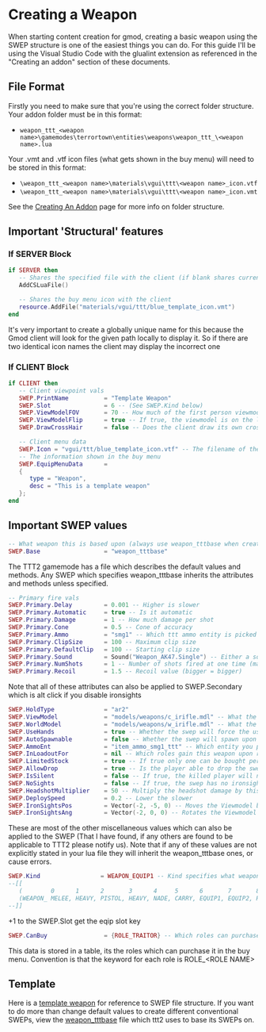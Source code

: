 # Creating a Weapon

When starting content creation for gmod, creating a basic weapon using the SWEP structure is one of the easiest things you can do.
For this guide I'll be using the Visual Studio Code with the glualint extension as referenced in the "Creating an addon" section of these documents.

## File Format

Firstly you need to make sure that you're using the correct folder structure.
Your addon folder must be in this format:

* `weapon_ttt_<weapon name>\gamemodes\terrortown\entities\weapons\weapon_ttt_\<weapon name>.lua`

Your .vmt and .vtf icon files (what gets shown in the buy menu) will need to be stored in this format:

* `\weapon_ttt_<weapon name>\materials\vgui\ttt\<weapon name>_icon.vtf`
* `\weapon_ttt_<weapon name>\materials\vgui\ttt\<weapon name>_icon.vmt`

See the [Creating An Addon](../../basics/creating-an-addon/#project-structure) page for more info on folder structure.

## Important 'Structural' features

### If SERVER Block

```lua
if SERVER then
   -- Shares the specified file with the client (if blank shares current file)
   AddCSLuaFile()

   -- Shares the buy menu icon with the client
   resource.AddFile("materials/vgui/ttt/blue_template_icon.vmt")
end
```
It's very important to create a globally unique name for this because the Gmod
client will look for the given path locally to display it. So if there are two
identical icon names the client may display the incorrect one

### If CLIENT Block

```lua
if CLIENT then
   -- Client viewpoint vals
   SWEP.PrintName          = "Template Weapon"
   SWEP.Slot               = 6 -- (See SWEP.Kind below)
   SWEP.ViewModelFOV       = 70 -- How much of the first person viewmodel is seen
   SWEP.ViewModelFlip      = true -- If true, the viewmodel is on the left
   SWEP.DrawCrossHair      = false -- Does the client draw its own crosshair over the default ones

   -- Client menu data
   SWEP.Icon = "vgui/ttt/blue_template_icon.vtf" -- The filename of the icon shown in the buymenu
   -- The information shown in the buy menu
   SWEP.EquipMenuData      =
   {
      type = "Weapon",
      desc = "This is a template weapon"
   };
end
```



## Important SWEP values

```lua
-- What weapon this is based upon (always use weapon_tttbase when creating a ttt/2 weapon)
SWEP.Base                  = "weapon_tttbase"
```
The TTT2 gamemode has a file which describes the default values and methods. Any SWEP which specifies weapon_tttbase inherits the attributes and methods unless specified.

```lua
-- Primary fire vals
SWEP.Primary.Delay         = 0.001 -- Higher is slower
SWEP.Primary.Automatic     = true -- Is it automatic
SWEP.Primary.Damage        = 1 -- How much damage per shot
SWEP.Primary.Cone          = 0.5 -- Cone of accuracy
SWEP.Primary.Ammo          = "smg1" -- Which ttt ammo entity is picked up by this swep
SWEP.Primary.ClipSize      = 100 -- Maximum clip size
SWEP.Primary.DefaultClip   = 100 -- Starting clip size
SWEP.Primary.Sound         = Sound("Weapon_AK47.Single") -- Either a sound file from the default list or a custom one
SWEP.Primary.NumShots      = 1 -- Number of shots fired at one time (make into shotgun if increase conde val)
SWEP.Primary.Recoil        = 1.5 -- Recoil value (bigger = bigger)
```
Note that all of these attributes can also be applied to SWEP.Secondary which is alt click if you disable ironsights

```lua
SWEP.HoldType              = "ar2"
SWEP.ViewModel             = "models/weapons/c_irifle.mdl" -- What the swep looks like to the user
SWEP.WorldModel            = "models/weapons/w_irifle.mdl" -- What the swep looks like to everyone else
SWEP.UseHands              = true -- Whether the swep will force the user to see the viewmodel's hands
SWEP.AutoSpawnable         = false -- Whether the swep will spawn upon map gen (override as false if EQUIP1/2)
SWEP.AmmoEnt               = "item_ammo_smg1_ttt" -- Which entity you pick up to fill your clips
SWEP.InLoadoutFor          = nil -- Which roles gain this weapon upon round start (table data structure)
SWEP.LimitedStock          = true -- If true only one can be bought per round
SWEP.AllowDrop             = true -- Is the player able to drop the swep
SWEP.IsSilent              = false -- If true, the killed player will not scream upon death
SWEP.NoSights              = false -- If true, the swep has no ironsights capability (no Secondary fire if ironsights?)
SWEP.HeadshotMultiplier    = 50 -- Multiply the headshot damage by this much
SWEP.DeploySpeed           = 0.2 -- Lower the slower
SWEP.IronSightsPos         = Vector(-2, -5, 0) -- Moves the Viewmodel by this vector when using ironsights
SWEP.IronSightsAng         = Vector(-2, 0, 0) -- Rotates the Viewmodel by this angle when using ironsights
```
These are most of the other miscellaneous values which can also be applied to the SWEP (That I have found, if any others are found to be applicable to TTT2 please notify us). Note that if any of these values are not explicitly stated in your lua file they will inherit the weapon_tttbase ones, or cause errors.

```lua
SWEP.Kind                 = WEAPON_EQUIP1 -- Kind specifies what weapon_ttt category it falls into
--[[
   (        0      1      2       3      4     5      6       7       8   ) SWEP.Slot
   (WEAPON_ MELEE, HEAVY, PISTOL, HEAVY, NADE, CARRY, EQUIP1, EQUIP2, ROLE) SWEP.Kind
--]]
```
+1 to the SWEP.Slot get the eqip slot key

```lua
SWEP.CanBuy                = {ROLE_TRAITOR} -- Which roles can purchase this swep (table)
```
This data is stored in a table, its the roles which can purchase it in the buy menu. Convention is that the keyword for each role is ROLE_\<ROLE NAME>

## Template

Here is a [template weapon](https://github.com/cafelargo/TemplateSWEP) for reference to SWEP file structure.
If you want to do more than change default values to create different conventional SWEPs, view the [weapon_tttbase](https://github.com/TTT-2/TTT2/blob/master/gamemodes/terrortown/entities/weapons/weapon_tttbase.lua) file which ttt2 uses to base its SWEPs on.
